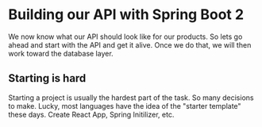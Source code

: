 # Building our API with Spring Boot 2

We now know what our API should look like for our products. So lets go ahead and start with the API and get it alive.  Once we do that, we will then work toward the database layer. 

## Starting is hard

Starting a project is usually the hardest part of the task.  So many decisions to make.  Lucky, most languages have the idea of the "starter template" these days.  Create React App, Spring Initilizer, etc. 

